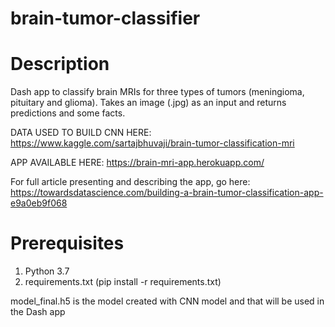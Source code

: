 # brain-tumor-classifier

# Description 

Dash app to classify brain MRIs for three types of tumors (meningioma, pituitary and glioma). Takes an image (.jpg) as an input and returns predictions and some facts. 

DATA USED TO BUILD CNN HERE: https://www.kaggle.com/sartajbhuvaji/brain-tumor-classification-mri

APP AVAILABLE HERE:  https://brain-mri-app.herokuapp.com/ 

For full article presenting and describing the app, go here: https://towardsdatascience.com/building-a-brain-tumor-classification-app-e9a0eb9f068

# Prerequisites

1. Python 3.7
2. requirements.txt (pip install -r requirements.txt)

model_final.h5 is the model created with CNN model and that will be used in the Dash app
